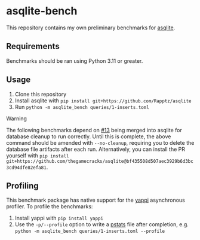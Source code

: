 # asqlite-bench

This repository contains my own preliminary benchmarks for [asqlite].

## Requirements

Benchmarks should be ran using Python 3.11 or greater.

## Usage

1. Clone this repository
2. Install asqlite with `pip install git+https://github.com/Rapptz/asqlite`
3. Run `python -m asqlite_bench queries/1-inserts.toml`

> [!WARNING]
>
> The following benchmarks depend on [#13](https://github.com/Rapptz/asqlite/pull/13)
> being merged into asqlite for database cleanup to run correctly.
> Until this is complete, the above command should be amended with `--no-cleanup`,
> requiring you to delete the database file artifacts after each run.
> Alternatively, you can install the PR yourself with
> `pip install git+https://github.com/thegamecracks/asqlite@bf435508d507aec3929b6d3bc3cd94dfe82efa81`.

## Profiling

This benchmark package has native support for the [yappi] asynchronous profiler.
To profile the benchmarks:

1. Install yappi with `pip install yappi`
2. Use the `-p/--profile` option to write a [pstats] file after completion, e.g.
   `python -m asqlite_bench queries/1-inserts.toml --profile`

[asqlite]: https://github.com/Rapptz/asqlite
[yappi]: https://github.com/sumerc/yappi
[pstats]: https://docs.python.org/3/library/profile.html#pstats.Stats
